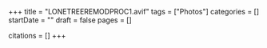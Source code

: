 +++
title = "LONETREEREMODPROC1.avif"
tags = ["Photos"]
categories = []
startDate = ""
draft = false
pages = []

citations = []
+++
